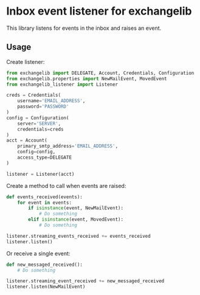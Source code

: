 Inbox event listener for exchangelib
====================================
This library listens for events in the inbox and raises an event.

## Usage
Create listener:
```python
from exchangelib import DELEGATE, Account, Credentials, Configuration
from exchangelib.properties import NewMailEvent, MovedEvent
from exchangelib_listener import Listener

creds = Credentials(
    username='EMAIL_ADDRESS',
    password='PASSWORD'
)
config = Configuration(
    server='SERVER',
    credentials=creds
)
acct = Account(
    primary_smtp_address='EMAIL_ADDRESS',
    config=config,
    access_type=DELEGATE
)

listener = Listener(acct)
```

Create a method to call when events are raised:
```python
def events_received(events):
    for event in events:
        if isinstance(event, NewMailEvent):
            # Do something
        elif isinstance(event, MovedEvent):
            # Do something

listener.streaming_events_received += events_received
listener.listen()
```

Or receive a single event:
```python
def new_messaged_received():
    # Do something

listener.streaming_event_received += new_messaged_received
listener.listen(NewMailEvent)
```
